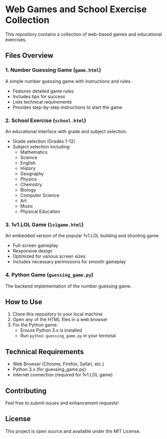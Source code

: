 # Web Games and School Exercise Collection

This repository contains a collection of web-based games and educational exercises.

## Files Overview

### 1. Number Guessing Game (`game.html`)
A simple number guessing game with instructions and rules.
- Features detailed game rules
- Includes tips for success
- Lists technical requirements
- Provides step-by-step instructions to start the game

### 2. School Exercise (`school.html`)
An educational interface with grade and subject selection.
- Grade selection (Grades 1-12)
- Subject selection including:
  - Mathematics
  - Science
  - English
  - History
  - Geography
  - Physics
  - Chemistry
  - Biology
  - Computer Science
  - Art
  - Music
  - Physical Education

### 3. 1v1.LOL Game (`1v1game.html`)
An embedded version of the popular 1v1.LOL building and shooting game.
- Full-screen gameplay
- Responsive design
- Optimized for various screen sizes
- Includes necessary permissions for smooth gameplay

### 4. Python Game (`guessing_game.py`)
The backend implementation of the number guessing game.

## How to Use

1. Clone this repository to your local machine
2. Open any of the HTML files in a web browser
3. For the Python game:
   - Ensure Python 3.x is installed
   - Run `python guessing_game.py` in your terminal

## Technical Requirements

- Web Browser (Chrome, Firefox, Safari, etc.)
- Python 3.x (for guessing_game.py)
- Internet connection (required for 1v1.LOL game)

## Contributing

Feel free to submit issues and enhancement requests!

## License

This project is open source and available under the MIT License. 